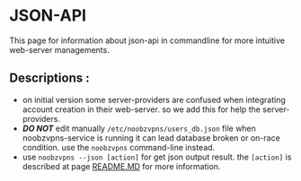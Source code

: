 # JSON-API
This page for information about json-api in commandline for more intuitive web-server managements.


## Descriptions :
* on initial version some server-providers are confused when integrating account creation in their web-server. so we add this for help the server-providers.
* ***DO NOT*** edit manually `/etc/noobzvpns/users_db.json` file when noobzvpns-service is running it can lead database broken or on-race condition. use the `noobzvpns` command-line instead.
* use `noobzvpns --json [action]` for get json output result. the `[action]` is described at page [README.MD](README.MD) for more information.




